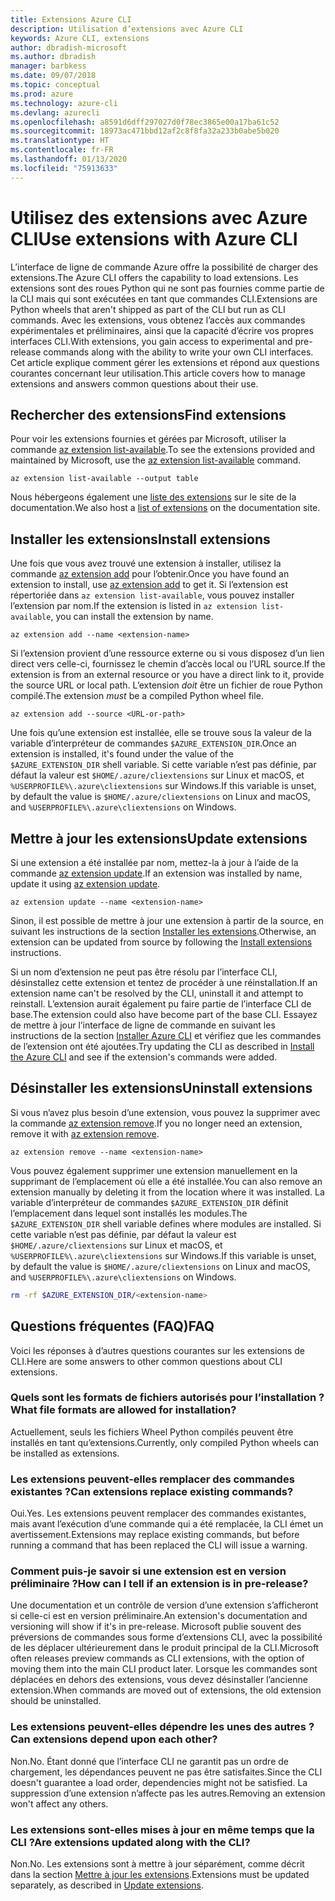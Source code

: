 ```yaml
---
title: Extensions Azure CLI
description: Utilisation d’extensions avec Azure CLI
keywords: Azure CLI, extensions
author: dbradish-microsoft
ms.author: dbradish
manager: barbkess
ms.date: 09/07/2018
ms.topic: conceptual
ms.prod: azure
ms.technology: azure-cli
ms.devlang: azurecli
ms.openlocfilehash: a8591d6dff297027d0f78ec3865e00a17ba61c52
ms.sourcegitcommit: 18973ac471bbd12af2c8f8fa32a233b0abe5b020
ms.translationtype: HT
ms.contentlocale: fr-FR
ms.lasthandoff: 01/13/2020
ms.locfileid: "75913633"
---
```

# <a name="use-extensions-with-azure-cli"></a><span data-ttu-id="c327e-104">Utilisez des extensions avec Azure CLI</span><span class="sxs-lookup"><span data-stu-id="c327e-104">Use extensions with Azure CLI</span></span> 

<span data-ttu-id="c327e-105">L’interface de ligne de commande Azure offre la possibilité de charger des extensions.</span><span class="sxs-lookup"><span data-stu-id="c327e-105">The Azure CLI offers the capability to load extensions.</span></span> <span data-ttu-id="c327e-106">Les extensions sont des roues Python qui ne sont pas fournies comme partie de la CLI mais qui sont exécutées en tant que commandes CLI.</span><span class="sxs-lookup"><span data-stu-id="c327e-106">Extensions are Python wheels that aren't shipped as part of the CLI but run as CLI commands.</span></span>
<span data-ttu-id="c327e-107">Avec les extensions, vous obtenez l’accès aux commandes expérimentales et préliminaires, ainsi que la capacité d’écrire vos propres interfaces CLI.</span><span class="sxs-lookup"><span data-stu-id="c327e-107">With extensions, you gain access to experimental and pre-release commands along with the ability to write your own CLI interfaces.</span></span> <span data-ttu-id="c327e-108">Cet article explique comment gérer les extensions et répond aux questions courantes concernant leur utilisation.</span><span class="sxs-lookup"><span data-stu-id="c327e-108">This article covers how to manage extensions and answers common questions about their use.</span></span>

## <a name="find-extensions"></a><span data-ttu-id="c327e-109">Rechercher des extensions</span><span class="sxs-lookup"><span data-stu-id="c327e-109">Find extensions</span></span>

<span data-ttu-id="c327e-110">Pour voir les extensions fournies et gérées par Microsoft, utiliser la commande [az extension list-available](/cli/azure/extension#az-extension-list-available).</span><span class="sxs-lookup"><span data-stu-id="c327e-110">To see the extensions provided and maintained by Microsoft, use the [az extension list-available](/cli/azure/extension#az-extension-list-available) command.</span></span>

```azurecli-interactive
az extension list-available --output table
```

<span data-ttu-id="c327e-111">Nous hébergeons également une [liste des extensions](azure-cli-extensions-list.md) sur le site de la documentation.</span><span class="sxs-lookup"><span data-stu-id="c327e-111">We also host a [list of extensions](azure-cli-extensions-list.md) on the documentation site.</span></span>

## <a name="install-extensions"></a><span data-ttu-id="c327e-112">Installer les extensions</span><span class="sxs-lookup"><span data-stu-id="c327e-112">Install extensions</span></span>

<span data-ttu-id="c327e-113">Une fois que vous avez trouvé une extension à installer, utilisez la commande [az extension add](https://docs.microsoft.com/cli/azure/extension#az-extension-add) pour l’obtenir.</span><span class="sxs-lookup"><span data-stu-id="c327e-113">Once you have found an extension to install, use [az extension add](https://docs.microsoft.com/cli/azure/extension#az-extension-add) to get it.</span></span> <span data-ttu-id="c327e-114">Si l’extension est répertoriée dans `az extension list-available`, vous pouvez installer l’extension par nom.</span><span class="sxs-lookup"><span data-stu-id="c327e-114">If the extension is listed in `az extension list-available`, you can install the extension by name.</span></span>

```azurecli-interactive
az extension add --name <extension-name>
```

<span data-ttu-id="c327e-115">Si l’extension provient d’une ressource externe ou si vous disposez d’un lien direct vers celle-ci, fournissez le chemin d’accès local ou l’URL source.</span><span class="sxs-lookup"><span data-stu-id="c327e-115">If the extension is from an external resource or you have a direct link to it, provide the source URL or local path.</span></span> <span data-ttu-id="c327e-116">L’extension _doit_ être un fichier de roue Python compilé.</span><span class="sxs-lookup"><span data-stu-id="c327e-116">The extension _must_ be a compiled Python wheel file.</span></span>

```azurecli-interactive
az extension add --source <URL-or-path>
```

<span data-ttu-id="c327e-117">Une fois qu’une extension est installée, elle se trouve sous la valeur de la variable d’interpréteur de commandes `$AZURE_EXTENSION_DIR`.</span><span class="sxs-lookup"><span data-stu-id="c327e-117">Once an extension is installed, it's found under the value of the `$AZURE_EXTENSION_DIR` shell variable.</span></span> <span data-ttu-id="c327e-118">Si cette variable n’est pas définie, par défaut la valeur est `$HOME/.azure/cliextensions` sur Linux et macOS, et `%USERPROFILE%\.azure\cliextensions` sur Windows.</span><span class="sxs-lookup"><span data-stu-id="c327e-118">If this variable is unset, by default the value is `$HOME/.azure/cliextensions` on Linux and macOS, and `%USERPROFILE%\.azure\cliextensions` on Windows.</span></span>

## <a name="update-extensions"></a><span data-ttu-id="c327e-119">Mettre à jour les extensions</span><span class="sxs-lookup"><span data-stu-id="c327e-119">Update extensions</span></span>

<span data-ttu-id="c327e-120">Si une extension a été installée par nom, mettez-la à jour à l’aide de la commande [az extension update](https://docs.microsoft.com/cli/azure/extension#az-extension-update).</span><span class="sxs-lookup"><span data-stu-id="c327e-120">If an extension was installed by name, update it using [az extension update](https://docs.microsoft.com/cli/azure/extension#az-extension-update).</span></span>

```azurecli-interactive
az extension update --name <extension-name>
```

<span data-ttu-id="c327e-121">Sinon, il est possible de mettre à jour une extension à partir de la source, en suivant les instructions de la section [Installer les extensions](#install-extensions).</span><span class="sxs-lookup"><span data-stu-id="c327e-121">Otherwise, an extension can be updated from source by following the [Install extensions](#install-extensions) instructions.</span></span>

<span data-ttu-id="c327e-122">Si un nom d’extension ne peut pas être résolu par l’interface CLI, désinstallez cette extension et tentez de procéder à une réinstallation.</span><span class="sxs-lookup"><span data-stu-id="c327e-122">If an extension name can't be resolved by the CLI, uninstall it and attempt to reinstall.</span></span> <span data-ttu-id="c327e-123">L’extension aurait également pu faire partie de l’interface CLI de base.</span><span class="sxs-lookup"><span data-stu-id="c327e-123">The extension could also have become part of the base CLI.</span></span>
<span data-ttu-id="c327e-124">Essayez de mettre à jour l’interface de ligne de commande en suivant les instructions de la section [Installer Azure CLI](install-azure-cli.md) et vérifiez que les commandes de l’extension ont été ajoutées.</span><span class="sxs-lookup"><span data-stu-id="c327e-124">Try updating the CLI as described in [Install the Azure CLI](install-azure-cli.md) and see if the extension's commands were added.</span></span>

## <a name="uninstall-extensions"></a><span data-ttu-id="c327e-125">Désinstaller les extensions</span><span class="sxs-lookup"><span data-stu-id="c327e-125">Uninstall extensions</span></span>

<span data-ttu-id="c327e-126">Si vous n’avez plus besoin d’une extension, vous pouvez la supprimer avec la commande [az extension remove](https://docs.microsoft.com/cli/azure/extension#az-extension-remove).</span><span class="sxs-lookup"><span data-stu-id="c327e-126">If you no longer need an extension, remove it with [az extension remove](https://docs.microsoft.com/cli/azure/extension#az-extension-remove).</span></span>

```azurecli-interactive
az extension remove --name <extension-name>
```

<span data-ttu-id="c327e-127">Vous pouvez également supprimer une extension manuellement en la supprimant de l’emplacement où elle a été installée.</span><span class="sxs-lookup"><span data-stu-id="c327e-127">You can also remove an extension manually by deleting it from the location where it was installed.</span></span> <span data-ttu-id="c327e-128">La variable d’interpréteur de commandes `$AZURE_EXTENSION_DIR` définit l’emplacement dans lequel sont installés les modules.</span><span class="sxs-lookup"><span data-stu-id="c327e-128">The `$AZURE_EXTENSION_DIR` shell variable defines where modules are installed.</span></span>
<span data-ttu-id="c327e-129">Si cette variable n’est pas définie, par défaut la valeur est `$HOME/.azure/cliextensions` sur Linux et macOS, et `%USERPROFILE%\.azure\cliextensions` sur Windows.</span><span class="sxs-lookup"><span data-stu-id="c327e-129">If this variable is unset, by default the value is `$HOME/.azure/cliextensions` on Linux and macOS, and `%USERPROFILE%\.azure\cliextensions` on Windows.</span></span>

```bash
rm -rf $AZURE_EXTENSION_DIR/<extension-name>
```

## <a name="faq"></a><span data-ttu-id="c327e-130">Questions fréquentes (FAQ)</span><span class="sxs-lookup"><span data-stu-id="c327e-130">FAQ</span></span>

<span data-ttu-id="c327e-131">Voici les réponses à d’autres questions courantes sur les extensions de CLI.</span><span class="sxs-lookup"><span data-stu-id="c327e-131">Here are some answers to other common questions about CLI extensions.</span></span>

### <a name="what-file-formats-are-allowed-for-installation"></a><span data-ttu-id="c327e-132">Quels sont les formats de fichiers autorisés pour l’installation ?</span><span class="sxs-lookup"><span data-stu-id="c327e-132">What file formats are allowed for installation?</span></span>

<span data-ttu-id="c327e-133">Actuellement, seuls les fichiers Wheel Python compilés peuvent être installés en tant qu’extensions.</span><span class="sxs-lookup"><span data-stu-id="c327e-133">Currently, only compiled Python wheels can be installed as extensions.</span></span>

### <a name="can-extensions-replace-existing-commands"></a><span data-ttu-id="c327e-134">Les extensions peuvent-elles remplacer des commandes existantes ?</span><span class="sxs-lookup"><span data-stu-id="c327e-134">Can extensions replace existing commands?</span></span>

<span data-ttu-id="c327e-135">Oui.</span><span class="sxs-lookup"><span data-stu-id="c327e-135">Yes.</span></span> <span data-ttu-id="c327e-136">Les extensions peuvent remplacer des commandes existantes, mais avant l’exécution d’une commande qui a été remplacée, la CLI émet un avertissement.</span><span class="sxs-lookup"><span data-stu-id="c327e-136">Extensions may replace existing commands, but before running a command that has been replaced the CLI will issue a warning.</span></span>

### <a name="how-can-i-tell-if-an-extension-is-in-pre-release"></a><span data-ttu-id="c327e-137">Comment puis-je savoir si une extension est en version préliminaire ?</span><span class="sxs-lookup"><span data-stu-id="c327e-137">How can I tell if an extension is in pre-release?</span></span>

<span data-ttu-id="c327e-138">Une documentation et un contrôle de version d’une extension s’afficheront si celle-ci est en version préliminaire.</span><span class="sxs-lookup"><span data-stu-id="c327e-138">An extension's documentation and versioning will show if it's in pre-release.</span></span> <span data-ttu-id="c327e-139">Microsoft publie souvent des préversions de commandes sous forme d’extensions CLI, avec la possibilité de les déplacer ultérieurement dans le produit principal de la CLI.</span><span class="sxs-lookup"><span data-stu-id="c327e-139">Microsoft often releases preview commands as CLI extensions, with the option of moving them into the main CLI product later.</span></span> <span data-ttu-id="c327e-140">Lorsque les commandes sont déplacées en dehors des extensions, vous devez désinstaller l’ancienne extension.</span><span class="sxs-lookup"><span data-stu-id="c327e-140">When commands are moved out of extensions, the old extension should be uninstalled.</span></span> 

### <a name="can-extensions-depend-upon-each-other"></a><span data-ttu-id="c327e-141">Les extensions peuvent-elles dépendre les unes des autres ?</span><span class="sxs-lookup"><span data-stu-id="c327e-141">Can extensions depend upon each other?</span></span>

<span data-ttu-id="c327e-142">Non.</span><span class="sxs-lookup"><span data-stu-id="c327e-142">No.</span></span> <span data-ttu-id="c327e-143">Étant donné que l’interface CLI ne garantit pas un ordre de chargement, les dépendances peuvent ne pas être satisfaites.</span><span class="sxs-lookup"><span data-stu-id="c327e-143">Since the CLI doesn't guarantee a load order, dependencies might not be satisfied.</span></span> <span data-ttu-id="c327e-144">La suppression d’une extension n’affecte pas les autres.</span><span class="sxs-lookup"><span data-stu-id="c327e-144">Removing an extension won't affect any others.</span></span>

### <a name="are-extensions-updated-along-with-the-cli"></a><span data-ttu-id="c327e-145">Les extensions sont-elles mises à jour en même temps que la CLI ?</span><span class="sxs-lookup"><span data-stu-id="c327e-145">Are extensions updated along with the CLI?</span></span>

<span data-ttu-id="c327e-146">Non.</span><span class="sxs-lookup"><span data-stu-id="c327e-146">No.</span></span> <span data-ttu-id="c327e-147">Les extensions sont à mettre à jour séparément, comme décrit dans la section [Mettre à jour les extensions](#update-extensions).</span><span class="sxs-lookup"><span data-stu-id="c327e-147">Extensions must be updated separately, as described in [Update extensions](#update-extensions).</span></span>
